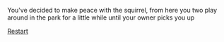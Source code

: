 You've decided to make peace with the squirrel, from here you two play around in the park for a little while until your owner picks you up

[Restart](../home.md)
